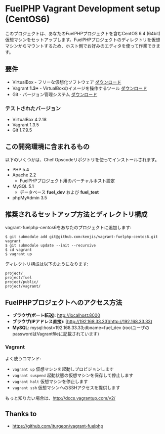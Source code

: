 # FuelPHP Vagrant Development setup (CentOS6)

このプロジェクトは、あなたのFuelPHPプロジェクトを含むCentOS 6.4 (64bit)仮想マシンをセットアップします。FuelPHPプロジェクトのディレクトリを仮想マシンからマウントするため、ホスト側でお好みのエディタを使って作業できます。

## 要件

* VirtualBox - フリーな仮想化ソフトウェア [ダウンロード](https://www.virtualbox.org/wiki/Downloads)
* Vagrant **1.3+** - VirtualBoxのイメージを操作するツール [ダウンロード](http://downloads.vagrantup.com/)
* Git - バージョン管理システム [ダウンロード](http://git-scm.com/downloads)

### テストされたバージョン

* VirtualBox 4.2.18
* Vagrant 1.3.5
* Git 1.7.9.5

## この開発環境に含まれるもの

以下のいくつかは、Chef Opscodeリポジトリを使ってインストールされます。

* PHP 5.4
* Apache 2.2
  * FuelPHPプロジェクト用のバーチャルホスト設定
* MySQL 5.1
  * データベース **fuel_dev** および **fuel_test**
* phpMyAdmin 3.5

## 推奨されるセットアップ方法とディレクトリ構成

vagrant-fuelphp-centos6をあなたのプロジェクトに追加します:

	$ git submodule add git@github.com:kenjis/vagrant-fuelphp-centos6.git vagrant
	$ git submodule update --init --recursive
	$ cd vagrant
	$ vagrant up

ディレクトリ構成は以下のようになります:

	project/
	project/fuel
	project/public/
	project/vagrant/

## FuelPHPプロジェクトへのアクセス方法

* **ブラウザ(ポート転送)**: [http://localhost:8000](http://localhost:8000)
* **ブラウザ(IPアドレス直接)**: [http://192.168.33.33](http://192.168.33.33)
* **MySQL**: mysql:host=192.168.33.33;dbname=fuel_dev (rootユーザのpasswordはVagrantfileに記載されています)

### Vagrant

よく使うコマンド:

* `vagrant up` 仮想マシンを起動しプロビジョンします
* `vagrant suspend` 起動状態の仮想マシンを保存して停止します
* `vagrant halt` 仮想マシンを停止します
* `vagrant ssh` 仮想マシンへのSSHアクセスを提供します

もっと知りたい場合は、http://docs.vagrantup.com/v2/

## Thanks to

* https://github.com/iturgeon/vagrant-fuelphp
